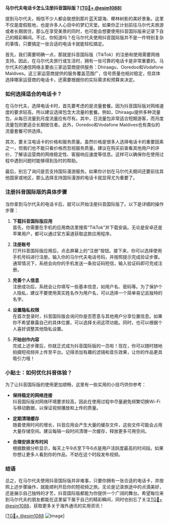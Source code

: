 **马尔代夫电话卡怎么注册抖音国际版？[[TG💪+ @esim1088](https://t.me/s/esim1088)]**

提到马尔代夫，相信不少人都会联想到那片蓝天碧海、椰林树影的美好景象。这里不仅是度假胜地，也是许多人心目中的梦幻天堂。如果你正计划前往马尔代夫旅游或者长期居住，那么在享受美景的同时，也可能会想要使用抖音国际版来记录下自己的精彩瞬间。不过，你知道吗？在马尔代夫使用抖音国际版并不是一件特别复杂的事情，只要搞定一张合适的电话卡就能轻松搞定。

首先，我们需要明确一点，那就是抖音国际版（TikTok）的注册和使用需要网络支持。因此，在马尔代夫旅行或生活时，拥有一张可靠的电话卡是非常重要的。马尔代夫的通信网络主要由三家运营商提供服务：Dhiraagu、Ooredoo和Vodafone Maldives。这三家运营商提供的服务覆盖范围广，信号质量也相对稳定，但具体选择哪家运营商的电话卡，还需要根据你的实际需求和预算来决定。

### **如何选择适合的电话卡？**

在马尔代夫，选择电话卡时，首先要考虑的是流量套餐。因为抖音国际版对网络速度的要求较高，所以建议选择包含大流量的套餐。例如，Dhiraagu提供多种流量包，从每日流量到月度流量应有尽有。其中，日流量包非常适合短期游客，而月度流量包则更适合长期居住者。此外，Ooredoo和Vodafone Maldives也有类似的流量套餐可供选择。

其次，要关注电话卡的价格和服务质量。虽然价格是很多人选择电话卡的重要因素之一，但我们也不能只看价格而忽视服务质量。建议在购买前查看其他用户的评价，了解该运营商的网络稳定性、客服响应速度等信息。这样可以确保你在使用过程中遇到问题时能够得到及时的帮助。

最后，别忘了询问是否支持国际漫游服务。如果你计划在马尔代夫期间还要前往其他国家或地区，那么选择支持国际漫游的电话卡就显得尤为重要了。

### **注册抖音国际版的具体步骤**

当你拿到马尔代夫的电话卡后，就可以开始注册抖音国际版了。以下是详细的操作步骤：

1. **下载抖音国际版应用**  
   首先，你需要在手机的应用商店里搜索“TikTok”并下载安装。无论是安卓还是苹果用户，都可以通过官方渠道获取这款应用程序。

2. **注册账号**  
   打开抖音国际版应用后，点击屏幕上的“注册”按钮。接下来，你可以选择使用手机号码进行注册。输入你的马尔代夫电话号码，并按照提示完成验证步骤。通常情况下，系统会向你的手机发送一条验证码短信，输入验证码即可完成注册。

3. **完善个人信息**  
   注册成功后，系统会让你填写一些基本信息，如用户名、密码等。为了保护个人隐私，建议不要使用真实姓名作为用户名，可以选择一个简单易记且独特的名字。

4. **设置隐私权限**  
   在首次登录时，抖音国际版会询问你是否愿意与其他用户分享位置信息。如果你不希望暴露自己的具体位置，可以选择关闭这项功能。同时，也可以根据个人喜好调整其他隐私设置。

5. **开始创作内容**  
   完成上述步骤后，你就正式成为抖音国际版的一员啦！现在，你可以随时随地拍摄短视频并上传至平台。记得添加有趣的滤镜和音乐效果，让你的作品更具吸引力哦！

### **小贴士：如何优化抖音体验？**

为了让抖音国际版的使用更加顺畅，这里有一些实用的小技巧供你参考：

- **保持稳定的网络连接**  
  抖音国际版对网络环境要求较高，因此在使用过程中尽量避免频繁切换Wi-Fi与移动数据，以保证视频播放和上传的质量。

- **定期清理缓存**  
  随着使用时间的增长，抖音应用会产生大量的缓存文件，这些文件可能会占用大量存储空间。建议每隔一段时间清理一次缓存，释放更多可用空间。

- **合理安排发布时间**  
  根据数据分析显示，每天上午9点至下午6点是用户活跃度最高的时间段。如果你想让更多人看到你的作品，不妨在这个时段发布视频。

### **结语**

总之，在马尔代夫使用抖音国际版并非难事，只要你拥有一张合适的电话卡，并按照上述步骤操作，就能顺利开启你的短视频之旅。无论是记录旅途中的点滴美好，还是展示自己独特的才艺，抖音国际版都能为你提供一个广阔的舞台。希望每位来到马尔代夫的朋友都能在这里留下属于自己的精彩瞬间，同时也别忘了关注[TG💪+ @esim1088](https://t.me/s/esim1088)，获取更多关于海外通讯的实用资讯！

[[TG💪+ @esim1088](https://t.me/s/esim1088) ![Image](https://i.postimg.cc/4NQfJmqS/Snipaste-2025-05-13-00-14-12.png)]